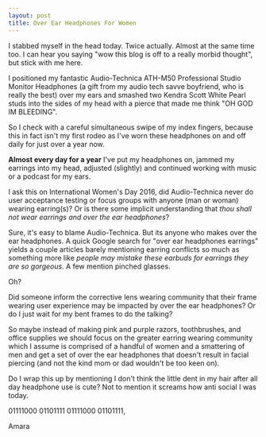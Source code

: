 ```yaml
---
layout: post
title: Over Ear Headphones For Women
---
```


I stabbed myself in the head today. Twice actually. Almost at the same time too. I can hear you saying "wow this blog is off to a really morbid thought", but stick with me here. 

I positioned my fantastic Audio-Technica ATH-M50 Professional Studio Monitor Headphones (a gift from my audio tech savve boyfriend, who is really the best) over my ears and smashed two Kendra Scott White Pearl studs into the sides of my head with a pierce that made me think "OH GOD IM BLEEDING". 

So I check with a careful simultaneous swipe of my index fingers, because this in fact isn't my first rodeo as I've worn these headphones on and off daily for just over a year now. 

**Almost every day for a year** I've put my headphones on, jammed my earrings into my head, adjusted (slightly) and continued working with music or a podcast for my ears. 

I ask this on International Women's Day 2016, did Audio-Technica never do user acceptance testing or focus groups with anyone (man or woman) wearing earring(s)? Or is there some implicit understanding that *thou shall not wear earrings and over the ear headphones*? 

Sure, it's easy to blame Audio-Technica. But its anyone who makes over the ear headphones. A quick Google search for "over ear headphones earrings" yields a couple articles barely mentioning earring conflicts so much as something more like *people may mistake these earbuds for earrings they are so gorgeous*. A few mention pinched glasses. 

Oh?

Did someone inform the corrective lens wearing community that their frame wearing user experience may be impacted by over the ear headphones? Or do I just wait for my bent frames to do the talking?

So maybe instead of making pink and purple razors, toothbrushes, and office supplies we should focus on the greater earring wearing community which I assume is comprised of a handful of women and a smattering of men and get a set of over the ear headphones that doesn't result in facial piercing (and not the kind mom or dad wouldn't be too keen on). 

Do I wrap this up by mentioning I don't think the little dent in my hair after all day headphone use is cute? Not to mention it screams how anti social I was today.

01111000 01101111 01111000 01101111,

Amara
